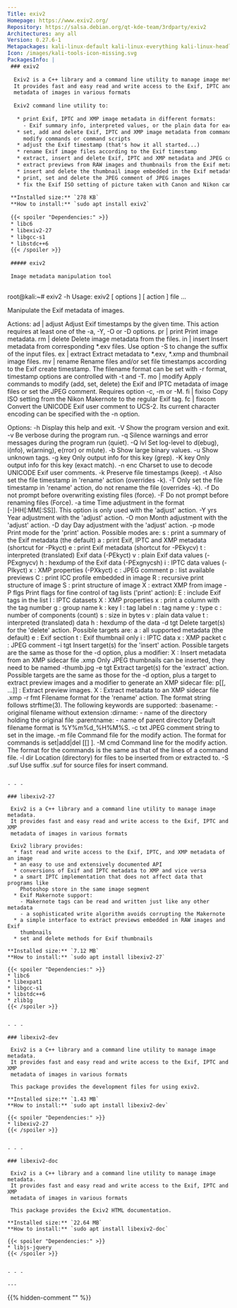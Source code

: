 ```yaml
---
Title: exiv2
Homepage: https://www.exiv2.org/
Repository: https://salsa.debian.org/qt-kde-team/3rdparty/exiv2
Architectures: any all
Version: 0.27.6-1
Metapackages: kali-linux-default kali-linux-everything kali-linux-headless kali-linux-large kali-tools-forensics kali-tools-respond 
Icon: /images/kali-tools-icon-missing.svg
PackagesInfo: |
 ### exiv2
 
  Exiv2 is a C++ library and a command line utility to manage image metadata.
  It provides fast and easy read and write access to the Exif, IPTC and XMP
  metadata of images in various formats
   
  Exiv2 command line utility to:
   
   * print Exif, IPTC and XMP image metadata in different formats:
     - Exif summary info, interpreted values, or the plain data for each tag
   * set, add and delete Exif, IPTC and XMP image metadata from command line
     modify commands or command scripts
   * adjust the Exif timestamp (that's how it all started...)
   * rename Exif image files according to the Exif timestamp
   * extract, insert and delete Exif, IPTC and XMP metadata and JPEG comments
   * extract previews from RAW images and thumbnails from the Exif metadata
   * insert and delete the thumbnail image embedded in the Exif metadata
   * print, set and delete the JPEG comment of JPEG images
   * fix the Exif ISO setting of picture taken with Canon and Nikon cameras
 
 **Installed size:** `278 KB`  
 **How to install:** `sudo apt install exiv2`  
 
 {{< spoiler "Dependencies:" >}}
 * libc6 
 * libexiv2-27 
 * libgcc-s1 
 * libstdc++6 
 {{< /spoiler >}}
 
 ##### exiv2
 
 Image metadata manipulation tool
 
 ```
 root@kali:~# exiv2 -h
 Usage: exiv2 [ options ] [ action ] file ...
 
 Manipulate the Exif metadata of images.
 
 Actions:
   ad | adjust   Adjust Exif timestamps by the given time. This action
                 requires at least one of the -a, -Y, -O or -D options.
   pr | print    Print image metadata.
   rm | delete   Delete image metadata from the files.
   in | insert   Insert metadata from corresponding *.exv files.
                 Use option -S to change the suffix of the input files.
   ex | extract  Extract metadata to *.exv, *.xmp and thumbnail image files.
   mv | rename   Rename files and/or set file timestamps according to the
                 Exif create timestamp. The filename format can be set with
                 -r format, timestamp options are controlled with -t and -T.
   mo | modify   Apply commands to modify (add, set, delete) the Exif and
                 IPTC metadata of image files or set the JPEG comment.
                 Requires option -c, -m or -M.
   fi | fixiso   Copy ISO setting from the Nikon Makernote to the regular
                 Exif tag.
   fc | fixcom   Convert the UNICODE Exif user comment to UCS-2. Its current
                 character encoding can be specified with the -n option.
 
 Options:
    -h      Display this help and exit.
    -V      Show the program version and exit.
    -v      Be verbose during the program run.
    -q      Silence warnings and error messages during the program run (quiet).
    -Q lvl  Set log-level to d(ebug), i(nfo), w(arning), e(rror) or m(ute).
    -b      Show large binary values.
    -u      Show unknown tags.
    -g key  Only output info for this key (grep).
    -K key  Only output info for this key (exact match).
    -n enc  Charset to use to decode UNICODE Exif user comments.
    -k      Preserve file timestamps (keep).
    -t      Also set the file timestamp in 'rename' action (overrides -k).
    -T      Only set the file timestamp in 'rename' action, do not rename
            the file (overrides -k).
    -f      Do not prompt before overwriting existing files (force).
    -F      Do not prompt before renaming files (Force).
    -a time Time adjustment in the format [-]HH[:MM[:SS]]. This option
            is only used with the 'adjust' action.
    -Y yrs  Year adjustment with the 'adjust' action.
    -O mon  Month adjustment with the 'adjust' action.
    -D day  Day adjustment with the 'adjust' action.
    -p mode Print mode for the 'print' action. Possible modes are:
              s : print a summary of the Exif metadata (the default)
              a : print Exif, IPTC and XMP metadata (shortcut for -Pkyct)
              e : print Exif metadata (shortcut for -PEkycv)
              t : interpreted (translated) Exif data (-PEkyct)
              v : plain Exif data values (-PExgnycv)
              h : hexdump of the Exif data (-PExgnycsh)
              i : IPTC data values (-PIkyct)
              x : XMP properties (-PXkyct)
              c : JPEG comment
              p : list available previews
              C : print ICC profile embedded in image
              R : recursive print structure of image
              S : print structure of image
              X : extract XMP from image
    -P flgs Print flags for fine control of tag lists ('print' action):
              E : include Exif tags in the list
              I : IPTC datasets
              X : XMP properties
              x : print a column with the tag number
              g : group name
              k : key
              l : tag label
              n : tag name
              y : type
              c : number of components (count)
              s : size in bytes
              v : plain data value
              t : interpreted (translated) data
              h : hexdump of the data
    -d tgt  Delete target(s) for the 'delete' action. Possible targets are:
              a : all supported metadata (the default)
              e : Exif section
              t : Exif thumbnail only
              i : IPTC data
              x : XMP packet
              c : JPEG comment
    -i tgt  Insert target(s) for the 'insert' action. Possible targets are
            the same as those for the -d option, plus a modifier:
              X : Insert metadata from an XMP sidecar file <file>.xmp
            Only JPEG thumbnails can be inserted, they need to be named
            <file>-thumb.jpg
    -e tgt  Extract target(s) for the 'extract' action. Possible targets
            are the same as those for the -d option, plus a target to extract
            preview images and a modifier to generate an XMP sidecar file:
              p[<n>[,<m> ...]] : Extract preview images.
              X : Extract metadata to an XMP sidecar file <file>.xmp
    -r fmt  Filename format for the 'rename' action. The format string
            follows strftime(3). The following keywords are supported:
              :basename:   - original filename without extension
              :dirname:    - name of the directory holding the original file
              :parentname: - name of parent directory
            Default filename format is %Y%m%d_%H%M%S.
    -c txt  JPEG comment string to set in the image.
    -m file Command file for the modify action. The format for commands is
            set|add|del <key> [[<type>] <value>].
    -M cmd  Command line for the modify action. The format for the
            commands is the same as that of the lines of a command file.
    -l dir  Location (directory) for files to be inserted from or extracted to.
    -S .suf Use suffix .suf for source files for insert command.
 
 ```
 
 - - -
 
 ### libexiv2-27
 
  Exiv2 is a C++ library and a command line utility to manage image metadata.
  It provides fast and easy read and write access to the Exif, IPTC and XMP
  metadata of images in various formats
   
  Exiv2 library provides:
   * fast read and write access to the Exif, IPTC, and XMP metadata of an image
   * an easy to use and extensively documented API
   * conversions of Exif and IPTC metadata to XMP and vice versa
   * a smart IPTC implementation that does not affect data that programs like
     Photoshop store in the same image segment
   * Exif Makernote support:
     - Makernote tags can be read and written just like any other metadata
     - a sophisticated write algorithm avoids corrupting the Makernote
   * a simple interface to extract previews embedded in RAW images and Exif
     thumbnails
   * set and delete methods for Exif thumbnails
 
 **Installed size:** `7.12 MB`  
 **How to install:** `sudo apt install libexiv2-27`  
 
 {{< spoiler "Dependencies:" >}}
 * libc6 
 * libexpat1 
 * libgcc-s1 
 * libstdc++6 
 * zlib1g 
 {{< /spoiler >}}
 
 
 - - -
 
 ### libexiv2-dev
 
  Exiv2 is a C++ library and a command line utility to manage image metadata.
  It provides fast and easy read and write access to the Exif, IPTC and XMP
  metadata of images in various formats
   
  This package provides the development files for using exiv2.
 
 **Installed size:** `1.43 MB`  
 **How to install:** `sudo apt install libexiv2-dev`  
 
 {{< spoiler "Dependencies:" >}}
 * libexiv2-27 
 {{< /spoiler >}}
 
 
 - - -
 
 ### libexiv2-doc
 
  Exiv2 is a C++ library and a command line utility to manage image metadata.
  It provides fast and easy read and write access to the Exif, IPTC and XMP
  metadata of images in various formats
   
  This package provides the Exiv2 HTML documentation.
 
 **Installed size:** `22.64 MB`  
 **How to install:** `sudo apt install libexiv2-doc`  
 
 {{< spoiler "Dependencies:" >}}
 * libjs-jquery
 {{< /spoiler >}}
 
 
 - - -
 
---
```

{{% hidden-comment "<!--Do not edit anything above this line-->" %}}
